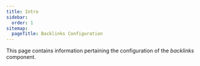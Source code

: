 ```yaml
---
title: Intro
sidebar:
  order: 1
sitemap:
  pageTitle: Backlinks Configuration
---
```



This page contains information pertaining the configuration of the _backlinks_ component.

